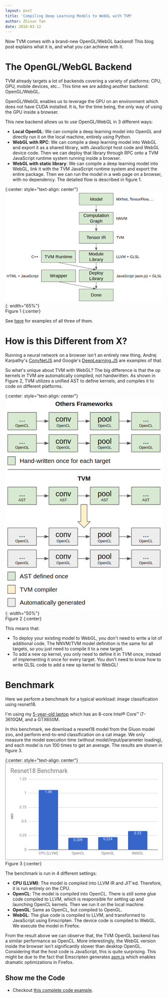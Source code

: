 ```yaml
---
layout: post
title: 'Compiling Deep Learning Models to WebGL with TVM'
author: Zhixun Tan
date: 2018-03-12
---
```


Now TVM comes with a brand-new OpenGL/WebGL backend! This blog post explains
what it is, and what you can achieve with it.

# The OpenGL/WebGL Backend

TVM already targets a lot of backends covering a variety of platforms: CPU, GPU,
mobile devices, etc... This time we are adding another backend: OpenGL/WebGL.

OpenGL/WebGL enables us to leverage the GPU on an environment which does not
have CUDA installed. It is, for the time being, the only way of using the GPU
inside a browser.

This new backend allows us to use OpenGL/WebGL in 3 different ways:
- **Local OpenGL**:
  We can compile a deep learning model into OpenGL and directly
  run it on the local machine, entirely using Python.
- **WebGL with RPC**:
  We can compile a deep learning model into WebGL and export
  it as a shared library, with JavaScript host code and WebGL device code. Then
  we can deploy that library through RPC onto a TVM JavaScript runtime system
  running inside a browser.
- **WebGL with static library**:
  We can compile a deep learning model into WebGL,
  link it with the TVM JavaScript runtime system and export the entire package.
  Then we can run the model in a web page on a browser, with no dependency.
  The detailed flow is described in figure 1.

{:center: style="text-align: center"}
![image](/images/opengl/webgl-flow.png){: width="65%"}<br />
Figure 1
{:center}

See [here](https://github.com/dmlc/nnvm/blob/master/tutorials/from_mxnet_to_webgl.py)
for examples of all three of them.

# How is this Different from X?

Running a neural network on a browser isn't an entirely new thing.
Andrej Karpathy's [ConvNetJS](https://cs.stanford.edu/people/karpathy/convnetjs/)
and Google's [DeepLearning.JS](https://deeplearnjs.org/) are examples of that.

So what's unique about TVM with WebGL? The big difference is that the op kernels
in TVM are automatically compiled, not handwritten. As shown in Figure 2, TVM
utilizes a unified AST to define kernels, and compiles it to code on different
platforms.

{:center: style="text-align: center"}
![](/images/opengl/comparison.png){: width="50%"}<br />
Figure 2
{:center}

This means that:
- To deploy your existing model to WebGL, you don't need to write a lot of
  additional code. The NNVM/TVM model definition is the same for all targets, so
  you just need to compile it to a new target.
- To add a new op kernel, you only need to define it in TVM once, instead of
  implementing it once for every target. You don't need to know how to write
  GLSL code to add a new op kernel to WebGL!

# Benchmark

Here we perform a benchmark for a typical workload: image classification using
resnet18.

I'm using my [5-year-old laptop](https://www.asus.com/us/Laptops/N76VZ/) which
has an 8-core Intel® Core™ i7-3610QM, and a GTX650M.

In this benchmark, we download a resnet18 model from the Gluon model zoo, and
perform end-to-end classification on a cat image. We only measure the model
execution time (without model/input/parameter loading), and each model is run
100 times to get an average. The results are shown in figure 3.

{:center: style="text-align: center"}
![image](/images/opengl/opengl-benchmark.png)<br />
Figure 3
{:center}

The benchmark is run in 4 different settings:
- **CPU (LLVM)**: The model is compiled into LLVM IR and JIT'ed. Therefore, it is
  run entirely on the CPU.
- **OpenCL**: The model is compiled into OpenCL. There is still some glue code
  compiled to LLVM, which is responsible for setting up and launching OpenCL
  kernels. Then we run it on the local machine.
- **OpenGL**: Same as OpenCL, but compiled to OpenGL.
- **WebGL**: The glue code is compiled to LLVM, and transformed to JavaScript using
  Emscripten. The device code is compiled to WebGL. We execute the model in
  Firefox.

From the result above we can observe that, the TVM OpenGL backend has a similar
performance as OpenCL. More interestingly, the WebGL version inside the browser
isn't significantly slower than desktop OpenGL. Considering that the host code
is JavaScript, this is quite surprising. This might be due to the fact that
Emscripten generates [asm.js](http://asmjs.org/) which enables dramatic
optimizations in Firefox.


## Show me the Code
- Checkout [this complete code example](https://github.com/dmlc/nnvm/blob/master/tutorials/from_mxnet_to_webgl.py).